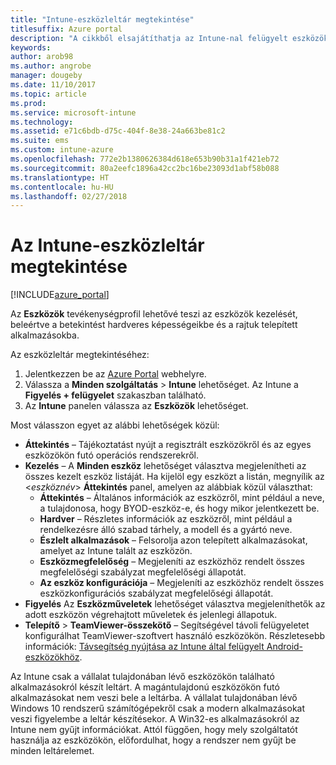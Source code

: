 ```yaml
---
title: "Intune-eszközleltár megtekintése"
titlesuffix: Azure portal
description: "A cikkből elsajátíthatja az Intune-nal felügyelt eszközök megjelenítését, illetve hardverük és a rájuk telepített alkalmazások megismerését.”"
keywords: 
author: arob98
ms.author: angrobe
manager: dougeby
ms.date: 11/10/2017
ms.topic: article
ms.prod: 
ms.service: microsoft-intune
ms.technology: 
ms.assetid: e71c6bdb-d75c-404f-8e38-24a663be81c2
ms.suite: ems
ms.custom: intune-azure
ms.openlocfilehash: 772e2b1380626384d618e653b90b31a1f421eb72
ms.sourcegitcommit: 80a2eefc1896a42cc2bc16be23093d1abf58b088
ms.translationtype: HT
ms.contentlocale: hu-HU
ms.lasthandoff: 02/27/2018
---
```

# <a name="how-to-view-intune-device-inventory"></a>Az Intune-eszközleltár megtekintése


[!INCLUDE[azure_portal](./includes/azure_portal.md)]

Az **Eszközök** tevékenységprofil lehetővé teszi az eszközök kezelését, beleértve a betekintést hardveres képességeikbe és a rajtuk telepített alkalmazásokba. 

Az eszközleltár megtekintéséhez:

1. Jelentkezzen be az [Azure Portal](https://portal.azure.com) webhelyre.
2. Válassza a **Minden szolgáltatás** > **Intune** lehetőséget. Az Intune a **Figyelés + felügyelet** szakaszban található.
3. Az **Intune** panelen válassza az **Eszközök** lehetőséget.

Most válasszon egyet az alábbi lehetőségek közül:

- **Áttekintés** – Tájékoztatást nyújt a regisztrált eszközökről és az egyes eszközökön futó operációs rendszerekről.
- **Kezelés** – A **Minden eszköz** lehetőséget választva megjelenítheti az összes kezelt eszköz listáját.
    Ha kijelöl egy eszközt a listán, megnyílik az <*eszköznév*> **Áttekintés** panel, amelyen az alábbiak közül választhat:
    - **Áttekintés** – Általános információk az eszközről, mint például a neve, a tulajdonosa, hogy BYOD-eszköz-e, és hogy mikor jelentkezett be.
    - **Hardver** – Részletes információk az eszközről, mint például a rendelkezésre álló szabad tárhely, a modell és a gyártó neve.
    - **Észlelt alkalmazások** – Felsorolja azon telepített alkalmazásokat, amelyet az Intune talált az eszközön.
    - **Eszközmegfelelőség** – Megjeleníti az eszközhöz rendelt összes megfelelőségi szabályzat megfelelőségi állapotát.
    - **Az eszköz konfigurációja** – Megjeleníti az eszközhöz rendelt összes eszközkonfigurációs szabályzat megfelelőségi állapotát.
- **Figyelés** Az **Eszközműveletek** lehetőséget választva megjeleníthetők az adott eszközön végrehajtott műveletek és jelenlegi állapotuk.
- **Telepítő** > **TeamViewer-összekötő** – Segítségével távoli felügyeletet konfigurálhat TeamViewer-szoftvert használó eszközökön. Részletesebb információk: [Távsegítség nyújtása az Intune által felügyelt Android-eszközökhöz](/intune/device-profile-android-teamviewer).

Az Intune csak a vállalat tulajdonában lévő eszközökön található alkalmazásokról készít leltárt. A magántulajdonú eszközökön futó alkalmazásokat nem veszi bele a leltárba. A vállalat tulajdonában lévő Windows 10 rendszerű számítógépekről csak a modern alkalmazásokat veszi figyelembe a leltár készítésekor. A Win32-es alkalmazásokról az Intune nem gyűjt információkat. Attól függően, hogy mely szolgáltatót használja az eszközökön, előfordulhat, hogy a rendszer nem gyűjt be minden leltárelemet.
